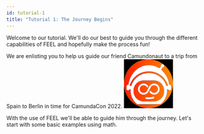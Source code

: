```yaml
---
id: tutorial-1
title: "Tutorial 1: The Journey Begins"
---
```


Welcome to our tutorial. We'll do our best to guide you through the different capabilities of FEEL and hopefully make the process fun!

We are enlisting you to help us guide our friend Camundonaut to a trip from Spain to Berlin in time for CamundaCon 2022. 
![the-camundonaut](/assets/astronaut.png)




With the use of FEEL we'll be able to guide him through the journey. Let's start with some basic examples using math.


